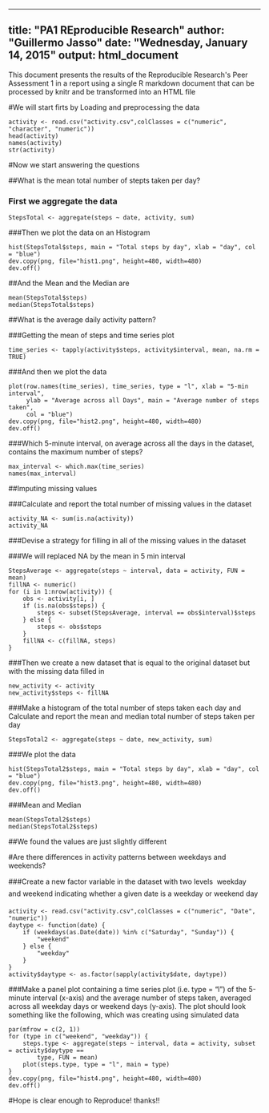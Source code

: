 
---
title: "PA1 REproducible Research"
author: "Guillermo Jasso"
date: "Wednesday, January 14, 2015"
output: html_document
---

This document presents the results of the Reproducible Research's Peer Assessment 1 in a report using a single R markdown document that can be processed by knitr and be transformed into an HTML file

#We will start firts by Loading and preprocessing the data

```{r}
activity <- read.csv("activity.csv",colClasses = c("numeric", "character", "numeric"))
head(activity)
names(activity)
str(activity)
```

#Now we start answering the questions

##What is the mean total number of stepts taken per day?

### First we aggregate the data

```{r}
StepsTotal <- aggregate(steps ~ date, activity, sum)
```

###Then we plot the data on an Histogram


```{r}
hist(StepsTotal$steps, main = "Total steps by day", xlab = "day", col = "blue")
dev.copy(png, file="hist1.png", height=480, width=480)
dev.off()
```

##And the Mean and the Median are

```{r}
mean(StepsTotal$steps)
median(StepsTotal$steps)
```

##What is the average daily activity pattern?

###Getting the mean of steps and time series plot

```{r}
time_series <- tapply(activity$steps, activity$interval, mean, na.rm = TRUE)
```

###And then we plot the data

```{r}
plot(row.names(time_series), time_series, type = "l", xlab = "5-min interval",
     ylab = "Average across all Days", main = "Average number of steps taken",
     col = "blue")
dev.copy(png, file="hist2.png", height=480, width=480)
dev.off()
```

###Which 5-minute interval, on average across all the days in the dataset, contains the maximum number of steps?

```{r}
max_interval <- which.max(time_series)
names(max_interval)
```

##Imputing missing values

###Calculate and report the total number of missing values in the dataset

```{r}
activity_NA <- sum(is.na(activity))
activity_NA
```

###Devise a strategy for filling in all of the missing values in the dataset

###We will replaced NA by the mean in 5 min interval

```{r}
StepsAverage <- aggregate(steps ~ interval, data = activity, FUN = mean)
fillNA <- numeric()
for (i in 1:nrow(activity)) {
    obs <- activity[i, ]
    if (is.na(obs$steps)) {
        steps <- subset(StepsAverage, interval == obs$interval)$steps
    } else {
        steps <- obs$steps
    }
    fillNA <- c(fillNA, steps)
}
```

###Then we create a new dataset that is equal to the original dataset but with the missing data filled in

```{r}
new_activity <- activity
new_activity$steps <- fillNA
```

###Make a histogram of the total number of steps taken each day and Calculate and report the mean and median total number of steps taken per day

```{r}
StepsTotal2 <- aggregate(steps ~ date, new_activity, sum)
```

###We plot the data

```{r}
hist(StepsTotal2$steps, main = "Total steps by day", xlab = "day", col = "blue")
dev.copy(png, file="hist3.png", height=480, width=480)
dev.off()
```

###Mean and Median

```{r}
mean(StepsTotal2$steps)
median(StepsTotal2$steps)
```

##We found the values are just slightly different

#Are there differences in activity patterns between weekdays and weekends?

###Create a new factor variable in the dataset with two levels  weekday and weekend indicating whether a given date is a weekday or weekend day

```{r}
activity <- read.csv("activity.csv",colClasses = c("numeric", "Date", "numeric"))
daytype <- function(date) {
    if (weekdays(as.Date(date)) %in% c("Saturday", "Sunday")) {
        "weekend"
    } else {
        "weekday"
    }
}
activity$daytype <- as.factor(sapply(activity$date, daytype))
```

###Make a panel plot containing a time series plot (i.e. type = “l”) of the 5-minute interval (x-axis) and the average number of steps taken, averaged across all weekday days or weekend days (y-axis). The plot should look something like the following, which was creating using simulated data

```{r}
par(mfrow = c(2, 1))
for (type in c("weekend", "weekday")) {
    steps.type <- aggregate(steps ~ interval, data = activity, subset = activity$daytype == 
        type, FUN = mean)
    plot(steps.type, type = "l", main = type)
}
dev.copy(png, file="hist4.png", height=480, width=480)
dev.off()
```

#Hope is clear enough to Reproduce! thanks!!


